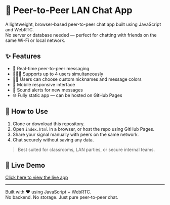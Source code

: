 # 🔗 Peer-to-Peer LAN Chat App

A lightweight, browser-based peer-to-peer chat app built using JavaScript and WebRTC.  
No server or database needed — perfect for chatting with friends on the same Wi-Fi or local network.

## ✨ Features

- 🔁 Real-time peer-to-peer messaging
- 🧑‍🤝‍🧑 Supports up to 4 users simultaneously
- 🧑‍🎨 Users can choose custom nicknames and message colors
- 📱 Mobile responsive interface
- 🔔 Sound alerts for new messages
- 🌐 Fully static app — can be hosted on GitHub Pages

## 🚀 How to Use

1. Clone or download this repository.
2. Open `index.html` in a browser, or host the repo using GitHub Pages.
3. Share your signal manually with peers on the same network.
4. Chat securely without saving any data.

> Best suited for classrooms, LAN parties, or secure internal teams.

## 📁 Live Demo

[Click here to view the live app](https://saikishorr.github.io/chat)

---

Built with ❤️ using JavaScript + WebRTC.  
No backend. No storage. Just pure peer-to-peer chat.
